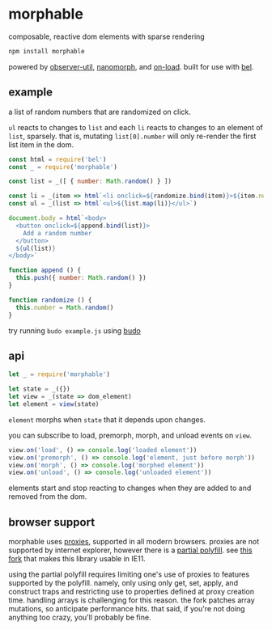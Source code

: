 # morphable

composable, reactive dom elements with sparse rendering

```js
npm install morphable
```

powered by [observer-util](https://github.com/nx-js/observer-util), [nanomorph](https://github.com/choojs/nanomorph), and [on-load](https://github.com/shama/on-load). built for use with [bel](https://github.com/shama/bel).

## example

a list of random numbers that are randomized on click.

`ul` reacts to changes to `list` and each `li` reacts to changes to an element of `list`, sparsely. that is, mutating `list[0].number` will only re-render the first list item in the dom.

```js
const html = require('bel')
const _ = require('morphable')

const list = _([ { number: Math.random() } ])

const li = _(item => html`<li onclick=${randomize.bind(item)}>${item.number}</li>`)
const ul = _(list => html`<ul>${list.map(li)}</ul>`)

document.body = html`<body>
  <button onclick=${append.bind(list)}>
    Add a random number
  </button>
  ${ul(list)}
</body>`

function append () {
  this.push({ number: Math.random() })
}

function randomize () {
  this.number = Math.random()
}
```

try running `budo example.js` using [budo](https://github.com/mattdesl/budo)

## api

```js
let _ = require('morphable')

let state = _({})
let view = _(state => dom_element)
let element = view(state)
```

`element` morphs when `state` that it depends upon changes.

you can subscribe to load, premorph, morph, and unload events on `view`.

```js
view.on('load', () => console.log('loaded element'))
view.on('premorph', () => console.log('element, just before morph'))
view.on('morph', () => console.log('morphed element'))
view.on('unload', () => console.log('unloaded element'))
```

elements start and stop reacting to changes when they are added to and removed from the dom.

## browser support

morphable uses [proxies](https://caniuse.com/#feat=proxy), supported in all modern browsers. proxies are not supported by internet explorer, however there is a [partial polyfill](https://github.com/GoogleChrome/proxy-polyfill).  see [this fork](https://github.com/lukeburns/proxy-polyfill) that makes this library usable in IE11.

using the partial polyfill requires limiting one's use of proxies to features supported by the polyfill. namely, only using only get, set, apply, and construct traps and restricting use to properties defined at proxy creation time. handling arrays is challenging for this reason. the fork patches array mutations, so anticipate performance hits. that said, if you're not doing anything too crazy, you'll probably be fine.
